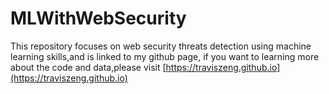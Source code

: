 # MLWithWebSecurity
This repository focuses on web security threats detection using machine learning skills,and is linked to my github page, if you want to learning more about the code and data,please visit [https://traviszeng.github.io](https://traviszeng.github.io)
